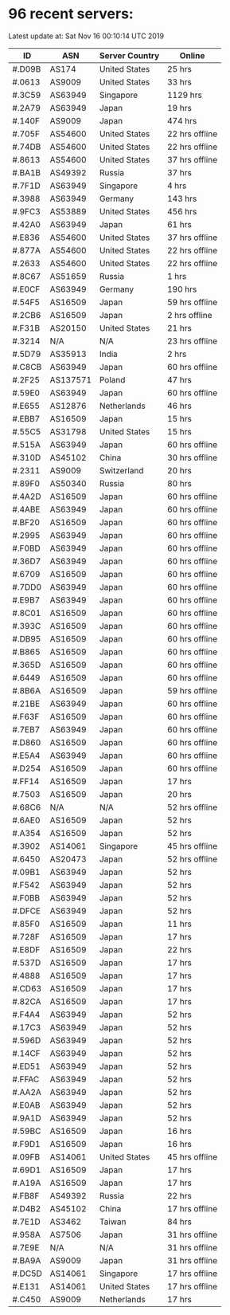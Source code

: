 # 96 recent servers:

Latest update at: Sat Nov 16 00:10:14 UTC 2019

| ID | ASN | Server Country | Online |
| -- | --- | -------------- | ------ |
| #.D09B | AS174 | United States | 25 hrs |
| #.0613 | AS9009 | United States | 33 hrs |
| #.3C59 | AS63949 | Singapore | 1129 hrs |
| #.2A79 | AS63949 | Japan | 19 hrs |
| #.140F | AS9009 | Japan | 474 hrs |
| #.705F | AS54600 | United States | 22 hrs offline |
| #.74DB | AS54600 | United States | 22 hrs offline |
| #.8613 | AS54600 | United States | 37 hrs offline |
| #.BA1B | AS49392 | Russia | 37 hrs |
| #.7F1D | AS63949 | Singapore | 4 hrs |
| #.3988 | AS63949 | Germany | 143 hrs |
| #.9FC3 | AS53889 | United States | 456 hrs |
| #.42A0 | AS63949 | Japan | 61 hrs |
| #.E836 | AS54600 | United States | 37 hrs offline |
| #.877A | AS54600 | United States | 22 hrs offline |
| #.2633 | AS54600 | United States | 22 hrs offline |
| #.8C67 | AS51659 | Russia | 1 hrs |
| #.E0CF | AS63949 | Germany | 190 hrs |
| #.54F5 | AS16509 | Japan | 59 hrs offline |
| #.2CB6 | AS16509 | Japan | 2 hrs offline |
| #.F31B | AS20150 | United States | 21 hrs |
| #.3214 | N/A | N/A | 23 hrs offline |
| #.5D79 | AS35913 | India | 2 hrs |
| #.C8CB | AS63949 | Japan | 60 hrs offline |
| #.2F25 | AS137571 | Poland | 47 hrs |
| #.59E0 | AS63949 | Japan | 60 hrs offline |
| #.E655 | AS12876 | Netherlands | 46 hrs |
| #.EBB7 | AS16509 | Japan | 15 hrs |
| #.55C5 | AS31798 | United States | 15 hrs |
| #.515A | AS63949 | Japan | 60 hrs offline |
| #.310D | AS45102 | China | 30 hrs offline |
| #.2311 | AS9009 | Switzerland | 20 hrs |
| #.89F0 | AS50340 | Russia | 80 hrs |
| #.4A2D | AS16509 | Japan | 60 hrs offline |
| #.4ABE | AS63949 | Japan | 60 hrs offline |
| #.BF20 | AS16509 | Japan | 60 hrs offline |
| #.2995 | AS63949 | Japan | 60 hrs offline |
| #.F0BD | AS63949 | Japan | 60 hrs offline |
| #.36D7 | AS63949 | Japan | 60 hrs offline |
| #.6709 | AS16509 | Japan | 60 hrs offline |
| #.7DD0 | AS63949 | Japan | 60 hrs offline |
| #.E9B7 | AS63949 | Japan | 60 hrs offline |
| #.8C01 | AS16509 | Japan | 60 hrs offline |
| #.393C | AS16509 | Japan | 60 hrs offline |
| #.DB95 | AS16509 | Japan | 60 hrs offline |
| #.B865 | AS16509 | Japan | 60 hrs offline |
| #.365D | AS16509 | Japan | 60 hrs offline |
| #.6449 | AS16509 | Japan | 60 hrs offline |
| #.8B6A | AS16509 | Japan | 59 hrs offline |
| #.21BE | AS63949 | Japan | 60 hrs offline |
| #.F63F | AS16509 | Japan | 60 hrs offline |
| #.7EB7 | AS63949 | Japan | 60 hrs offline |
| #.D860 | AS16509 | Japan | 60 hrs offline |
| #.E5A4 | AS63949 | Japan | 60 hrs offline |
| #.D254 | AS16509 | Japan | 60 hrs offline |
| #.FF14 | AS16509 | Japan | 17 hrs |
| #.7503 | AS16509 | Japan | 20 hrs |
| #.68C6 | N/A | N/A | 52 hrs offline |
| #.6AE0 | AS16509 | Japan | 52 hrs |
| #.A354 | AS16509 | Japan | 52 hrs |
| #.3902 | AS14061 | Singapore | 45 hrs offline |
| #.6450 | AS20473 | Japan | 52 hrs offline |
| #.09B1 | AS63949 | Japan | 52 hrs |
| #.F542 | AS63949 | Japan | 52 hrs |
| #.F0BB | AS63949 | Japan | 52 hrs |
| #.DFCE | AS63949 | Japan | 52 hrs |
| #.85F0 | AS16509 | Japan | 11 hrs |
| #.728F | AS16509 | Japan | 17 hrs |
| #.E8DF | AS16509 | Japan | 22 hrs |
| #.537D | AS16509 | Japan | 17 hrs |
| #.4888 | AS16509 | Japan | 17 hrs |
| #.CD63 | AS16509 | Japan | 17 hrs |
| #.82CA | AS16509 | Japan | 17 hrs |
| #.F4A4 | AS63949 | Japan | 52 hrs |
| #.17C3 | AS63949 | Japan | 52 hrs |
| #.596D | AS63949 | Japan | 52 hrs |
| #.14CF | AS63949 | Japan | 52 hrs |
| #.ED51 | AS63949 | Japan | 52 hrs |
| #.FFAC | AS63949 | Japan | 52 hrs |
| #.AA2A | AS63949 | Japan | 52 hrs |
| #.E0AB | AS63949 | Japan | 52 hrs |
| #.9A1D | AS63949 | Japan | 52 hrs |
| #.59BC | AS16509 | Japan | 16 hrs |
| #.F9D1 | AS16509 | Japan | 16 hrs |
| #.09FB | AS14061 | United States | 45 hrs offline |
| #.69D1 | AS16509 | Japan | 17 hrs |
| #.A19A | AS16509 | Japan | 17 hrs |
| #.FB8F | AS49392 | Russia | 22 hrs |
| #.D4B2 | AS45102 | China | 17 hrs offline |
| #.7E1D | AS3462 | Taiwan | 84 hrs |
| #.958A | AS7506 | Japan | 31 hrs offline |
| #.7E9E | N/A | N/A | 31 hrs offline |
| #.BA9A | AS9009 | Japan | 31 hrs offline |
| #.DC5D | AS14061 | Singapore | 17 hrs offline |
| #.E131 | AS14061 | United States | 17 hrs offline |
| #.C450 | AS9009 | Netherlands | 17 hrs |

